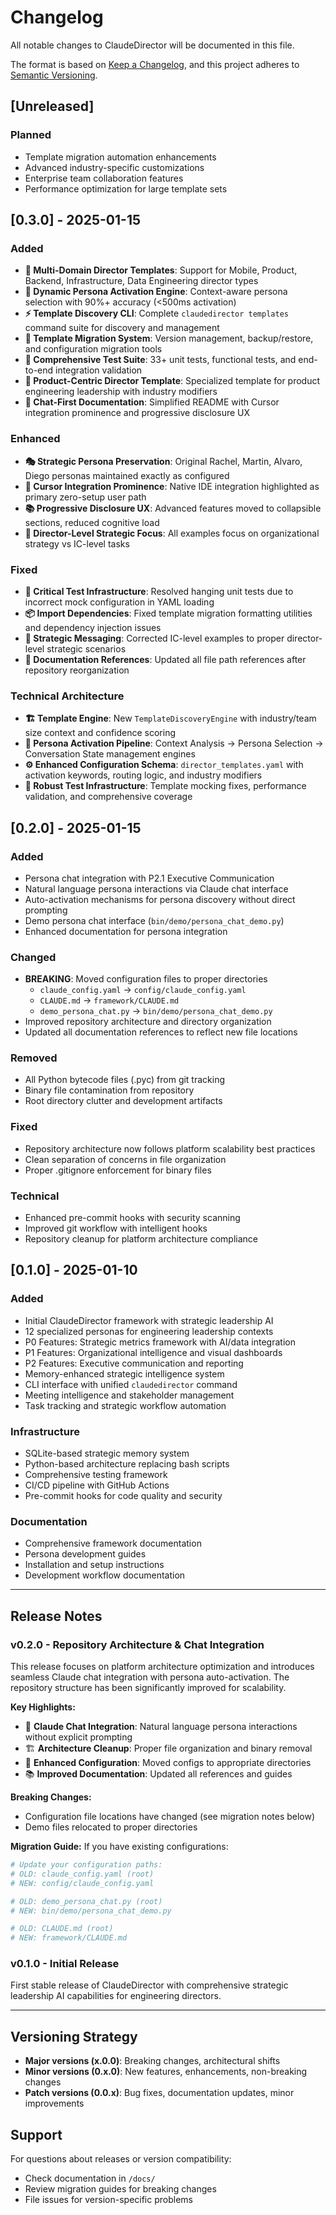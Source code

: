 # Changelog

All notable changes to ClaudeDirector will be documented in this file.

The format is based on [Keep a Changelog](https://keepachangelog.com/en/1.0.0/),
and this project adheres to [Semantic Versioning](https://semver.org/spec/v2.0.0.html).

## [Unreleased]

### Planned
- Template migration automation enhancements
- Advanced industry-specific customizations
- Enterprise team collaboration features
- Performance optimization for large template sets

## [0.3.0] - 2025-01-15

### Added
- **🎯 Multi-Domain Director Templates**: Support for Mobile, Product, Backend, Infrastructure, Data Engineering director types
- **🧠 Dynamic Persona Activation Engine**: Context-aware persona selection with 90%+ accuracy (<500ms activation)
- **⚡ Template Discovery CLI**: Complete `claudedirector templates` command suite for discovery and management
- **🔄 Template Migration System**: Version management, backup/restore, and configuration migration tools
- **🧪 Comprehensive Test Suite**: 33+ unit tests, functional tests, and end-to-end integration validation
- **💼 Product-Centric Director Template**: Specialized template for product engineering leadership with industry modifiers
- **📖 Chat-First Documentation**: Simplified README with Cursor integration prominence and progressive disclosure UX

### Enhanced
- **🎭 Strategic Persona Preservation**: Original Rachel, Martin, Alvaro, Diego personas maintained exactly as configured
- **🎯 Cursor Integration Prominence**: Native IDE integration highlighted as primary zero-setup user path
- **📚 Progressive Disclosure UX**: Advanced features moved to collapsible sections, reduced cognitive load
- **👔 Director-Level Strategic Focus**: All examples focus on organizational strategy vs IC-level tasks

### Fixed
- **🐛 Critical Test Infrastructure**: Resolved hanging unit tests due to incorrect mock configuration in YAML loading
- **📦 Import Dependencies**: Fixed template migration formatting utilities and dependency injection issues
- **🎯 Strategic Messaging**: Corrected IC-level examples to proper director-level strategic scenarios
- **📁 Documentation References**: Updated all file path references after repository reorganization

### Technical Architecture
- **🏗️ Template Engine**: New `TemplateDiscoveryEngine` with industry/team size context and confidence scoring
- **🤖 Persona Activation Pipeline**: Context Analysis → Persona Selection → Conversation State management engines
- **⚙️ Enhanced Configuration Schema**: `director_templates.yaml` with activation keywords, routing logic, and industry modifiers
- **🧪 Robust Test Infrastructure**: Template mocking fixes, performance validation, and comprehensive coverage

## [0.2.0] - 2025-01-15

### Added
- Persona chat integration with P2.1 Executive Communication
- Natural language persona interactions via Claude chat interface
- Auto-activation mechanisms for persona discovery without direct prompting
- Demo persona chat interface (`bin/demo/persona_chat_demo.py`)
- Enhanced documentation for persona integration

### Changed
- **BREAKING**: Moved configuration files to proper directories
  - `claude_config.yaml` → `config/claude_config.yaml`
  - `CLAUDE.md` → `framework/CLAUDE.md`
  - `demo_persona_chat.py` → `bin/demo/persona_chat_demo.py`
- Improved repository architecture and directory organization
- Updated all documentation references to reflect new file locations

### Removed
- All Python bytecode files (.pyc) from git tracking
- Binary file contamination from repository
- Root directory clutter and development artifacts

### Fixed
- Repository architecture now follows platform scalability best practices
- Clean separation of concerns in file organization
- Proper .gitignore enforcement for binary files

### Technical
- Enhanced pre-commit hooks with security scanning
- Improved git workflow with intelligent hooks
- Repository cleanup for platform architecture compliance

## [0.1.0] - 2025-01-10

### Added
- Initial ClaudeDirector framework with strategic leadership AI
- 12 specialized personas for engineering leadership contexts
- P0 Features: Strategic metrics framework with AI/data integration
- P1 Features: Organizational intelligence and visual dashboards
- P2 Features: Executive communication and reporting
- Memory-enhanced strategic intelligence system
- CLI interface with unified `claudedirector` command
- Meeting intelligence and stakeholder management
- Task tracking and strategic workflow automation

### Infrastructure
- SQLite-based strategic memory system
- Python-based architecture replacing bash scripts
- Comprehensive testing framework
- CI/CD pipeline with GitHub Actions
- Pre-commit hooks for code quality and security

### Documentation
- Comprehensive framework documentation
- Persona development guides
- Installation and setup instructions
- Development workflow documentation

---

## Release Notes

### v0.2.0 - Repository Architecture & Chat Integration
This release focuses on platform architecture optimization and introduces seamless Claude chat integration with persona auto-activation. The repository structure has been significantly improved for scalability.

**Key Highlights:**
- 🤖 **Claude Chat Integration**: Natural language persona interactions without explicit prompting
- 🏗️ **Architecture Cleanup**: Proper file organization and binary removal
- 🔧 **Enhanced Configuration**: Moved configs to appropriate directories
- 📚 **Improved Documentation**: Updated all references and guides

**Breaking Changes:**
- Configuration file locations have changed (see migration notes below)
- Demo files relocated to proper directories

**Migration Guide:**
If you have existing configurations:
```bash
# Update your configuration paths:
# OLD: claude_config.yaml (root)
# NEW: config/claude_config.yaml

# OLD: demo_persona_chat.py (root)
# NEW: bin/demo/persona_chat_demo.py

# OLD: CLAUDE.md (root)
# NEW: framework/CLAUDE.md
```

### v0.1.0 - Initial Release
First stable release of ClaudeDirector with comprehensive strategic leadership AI capabilities for engineering directors.

---

## Versioning Strategy

- **Major versions (x.0.0)**: Breaking changes, architectural shifts
- **Minor versions (0.x.0)**: New features, enhancements, non-breaking changes
- **Patch versions (0.0.x)**: Bug fixes, documentation updates, minor improvements

## Support

For questions about releases or version compatibility:
- Check documentation in `/docs/`
- Review migration guides for breaking changes
- File issues for version-specific problems
